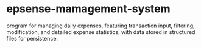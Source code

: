 # epsense-mamagement-system
 program for managing daily expenses, featuring transaction input, filtering, modification, and detailed expense statistics, with data stored in structured files for persistence.
